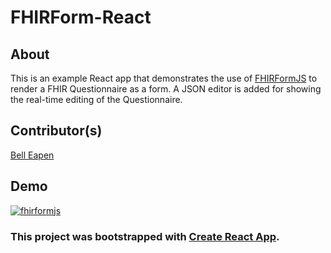 # FHIRForm-React

## About
This is an example React app that demonstrates the use of [FHIRFormJS](https://github.com/dermatologist/fhirformjs) to render a FHIR Questionnaire as a form. A JSON editor is added for showing the real-time editing of the Questionnaire.

## Contributor(s)
[Bell Eapen](https://nuchange.ca)
## Demo

[![fhirformjs](https://github.com/E-Health/fhirform-react/blob/develop/notes/fhirformjs-2.gif)](https://github.com/E-Health/fhirform-react/blob/develop/notes/fhirformjs-2.gif)

### This project was bootstrapped with [Create React App](https://github.com/facebook/create-react-app).

